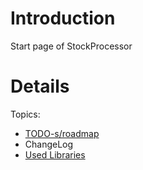 # Introduction #

Start page of StockProcessor


# Details #

Topics:
  * [TODO-s/roadmap](RoadMap.md)
  * ChangeLog
  * [Used Libraries](UsedLibraries.md)